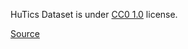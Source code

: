 HuTics Dataset is under [CC0 1.0](https://creativecommons.org/publicdomain/zero/1.0/) license.

[Source](https://github.com/zhongyi-zhou/GestureIMT/blob/main/LICENSE)